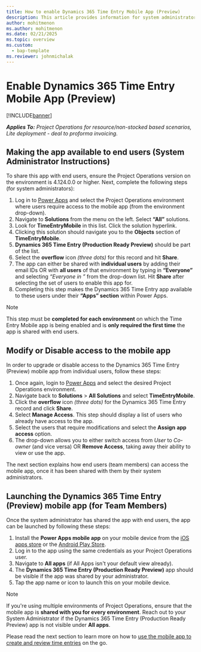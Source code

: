 ```yaml
---
title: How to enable Dynamics 365 Time Entry Mobile App (Preview)
description: This article provides information for system administrators to enable the new Time Entry Mobile App (Preview) for users in their organization.
author: mohitmenon
ms.author: mohitmenon
ms.date: 02/21/2025
ms.topic: overview
ms.custom: 
  - bap-template
ms.reviewer: johnmichalak
---
```


# Enable Dynamics 365 Time Entry Mobile App (Preview)

[!INCLUDE[banner](../includes/banner.md)]

_**Applies To:** Project Operations for resource/non-stocked based scenarios, Lite deployment - deal to proforma invoicing._

## Making the app available to end users (System Administrator Instructions)

To share this app with end users, ensure the Project Operations version on the environment is 4.124.0.0 or higher. Next, complete the following steps (for system administrators):

1. Log in to [Power Apps](https://make.powerapps.com/) and select the Project Operations environment where users require access to the mobile app (from the environment drop-down).
2. Navigate to **Solutions** from the menu on the left. Select **“All”** solutions.
3. Look for **TimeEntryMobile** in this list. Click the solution hyperlink.
4. Clicking this solution should navigate you to the **Objects** section of **TimeEntryMobile**.
5. **Dynamics 365 Time Entry (Production Ready Preview)** should be part of the list.
6. Select the **overflow** icon _(three dots)_ for this record and hit **Share**.
7. The app can either be shared with **individual users** by adding their email IDs OR with **all users** of that environment by typing in **“Everyone”** and selecting _“Everyone in <organisation name>”_ from the drop-down list. Hit **Share** after selecting the set of users to enable this app for.
8. Completing this step makes the Dynamics 365 Time Entry app available to these users under their **“Apps” section** within Power Apps.

> [!NOTE]
> This step must be **completed for each environment** on which the Time Entry Mobile app is being enabled and is **only required the first time** the app is shared with end users.

## Modify or Disable access to the mobile app

In order to upgrade or disable access to the Dynamics 365 Time Entry (Preview) mobile app from individual users, follow these steps:

1. Once again, login to [Power Apps](https://make.powerapps.com/) and select the desired Project Operations environment.
2. Navigate back to **Solutions** > **All Solutions** and select **TimeEntryMobile**.
3. Click the **overflow** icon _(three dots)_ for the Dynamics 365 Time Entry record and click **Share**.
4. Select **Manage Access**. This step should display a list of users who already have access to the app.
5. Select the users that require modifications and select the **Assign** **app access** option.
6. The drop-down allows you to either switch access from _User_ to _Co-owner_ (and vice versa) OR **Remove Access**, taking away their ability to view or use the app.

The next section explains how end users (team members) can access the mobile app, once it has been shared with them by their system administrators.

## Launching the Dynamics 365 Time Entry (Preview) mobile app (for Team Members)

Once the system administrator has shared the app with end users, the app can be launched by following these steps:

1. Install the **Power Apps mobile app** on your mobile device from the [iOS apps store](https://apps.apple.com/us/app/power-apps/id1047318566) or the [Android Play Store](https://play.google.com/store/apps/details?id=com.microsoft.msapps&hl=en).
2. Log in to the app using the same credentials as your Project Operations user.
3. Navigate to **All apps** (if All Apps isn't your default view already).
4. The **Dynamics 365 Time Entry (Production Ready Preview)** app should be visible if the app was shared by your administrator.
5. Tap the app name or icon to launch this on your mobile device.

> [!NOTE]
> If you're using multiple environments of Project Operations, ensure that the mobile app is **shared with you for every environment**. Reach out to your System Administrator if the Dynamics 365 Time Entry (Production Ready Preview) app is not visible under **All apps**.

Please read the next section to learn more on how to [use the mobile app to create and review time entries](log-time-using-time-entry-mobile-app.md) on the go.


